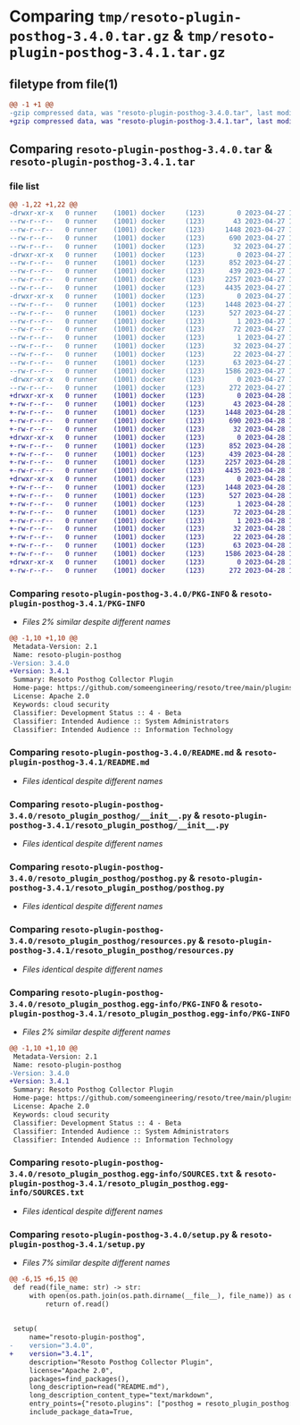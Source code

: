 # Comparing `tmp/resoto-plugin-posthog-3.4.0.tar.gz` & `tmp/resoto-plugin-posthog-3.4.1.tar.gz`

## filetype from file(1)

```diff
@@ -1 +1 @@
-gzip compressed data, was "resoto-plugin-posthog-3.4.0.tar", last modified: Thu Apr 27 11:21:41 2023, max compression
+gzip compressed data, was "resoto-plugin-posthog-3.4.1.tar", last modified: Fri Apr 28 15:15:16 2023, max compression
```

## Comparing `resoto-plugin-posthog-3.4.0.tar` & `resoto-plugin-posthog-3.4.1.tar`

### file list

```diff
@@ -1,22 +1,22 @@
-drwxr-xr-x   0 runner    (1001) docker     (123)        0 2023-04-27 11:21:41.805725 resoto-plugin-posthog-3.4.0/
--rw-r--r--   0 runner    (1001) docker     (123)       43 2023-04-27 11:19:57.000000 resoto-plugin-posthog-3.4.0/MANIFEST.in
--rw-r--r--   0 runner    (1001) docker     (123)     1448 2023-04-27 11:21:41.805725 resoto-plugin-posthog-3.4.0/PKG-INFO
--rw-r--r--   0 runner    (1001) docker     (123)      690 2023-04-27 11:19:57.000000 resoto-plugin-posthog-3.4.0/README.md
--rw-r--r--   0 runner    (1001) docker     (123)       32 2023-04-27 11:19:57.000000 resoto-plugin-posthog-3.4.0/requirements.txt
-drwxr-xr-x   0 runner    (1001) docker     (123)        0 2023-04-27 11:21:41.801725 resoto-plugin-posthog-3.4.0/resoto_plugin_posthog/
--rw-r--r--   0 runner    (1001) docker     (123)      852 2023-04-27 11:19:57.000000 resoto-plugin-posthog-3.4.0/resoto_plugin_posthog/__init__.py
--rw-r--r--   0 runner    (1001) docker     (123)      439 2023-04-27 11:19:57.000000 resoto-plugin-posthog-3.4.0/resoto_plugin_posthog/config.py
--rw-r--r--   0 runner    (1001) docker     (123)     2257 2023-04-27 11:19:57.000000 resoto-plugin-posthog-3.4.0/resoto_plugin_posthog/posthog.py
--rw-r--r--   0 runner    (1001) docker     (123)     4435 2023-04-27 11:19:57.000000 resoto-plugin-posthog-3.4.0/resoto_plugin_posthog/resources.py
-drwxr-xr-x   0 runner    (1001) docker     (123)        0 2023-04-27 11:21:41.805725 resoto-plugin-posthog-3.4.0/resoto_plugin_posthog.egg-info/
--rw-r--r--   0 runner    (1001) docker     (123)     1448 2023-04-27 11:21:41.000000 resoto-plugin-posthog-3.4.0/resoto_plugin_posthog.egg-info/PKG-INFO
--rw-r--r--   0 runner    (1001) docker     (123)      527 2023-04-27 11:21:41.000000 resoto-plugin-posthog-3.4.0/resoto_plugin_posthog.egg-info/SOURCES.txt
--rw-r--r--   0 runner    (1001) docker     (123)        1 2023-04-27 11:21:41.000000 resoto-plugin-posthog-3.4.0/resoto_plugin_posthog.egg-info/dependency_links.txt
--rw-r--r--   0 runner    (1001) docker     (123)       72 2023-04-27 11:21:41.000000 resoto-plugin-posthog-3.4.0/resoto_plugin_posthog.egg-info/entry_points.txt
--rw-r--r--   0 runner    (1001) docker     (123)        1 2023-04-27 11:21:41.000000 resoto-plugin-posthog-3.4.0/resoto_plugin_posthog.egg-info/not-zip-safe
--rw-r--r--   0 runner    (1001) docker     (123)       32 2023-04-27 11:21:41.000000 resoto-plugin-posthog-3.4.0/resoto_plugin_posthog.egg-info/requires.txt
--rw-r--r--   0 runner    (1001) docker     (123)       22 2023-04-27 11:21:41.000000 resoto-plugin-posthog-3.4.0/resoto_plugin_posthog.egg-info/top_level.txt
--rw-r--r--   0 runner    (1001) docker     (123)       63 2023-04-27 11:21:41.805725 resoto-plugin-posthog-3.4.0/setup.cfg
--rw-r--r--   0 runner    (1001) docker     (123)     1586 2023-04-27 11:19:57.000000 resoto-plugin-posthog-3.4.0/setup.py
-drwxr-xr-x   0 runner    (1001) docker     (123)        0 2023-04-27 11:21:41.805725 resoto-plugin-posthog-3.4.0/test/
--rw-r--r--   0 runner    (1001) docker     (123)      272 2023-04-27 11:19:57.000000 resoto-plugin-posthog-3.4.0/test/test_config.py
+drwxr-xr-x   0 runner    (1001) docker     (123)        0 2023-04-28 15:15:16.913874 resoto-plugin-posthog-3.4.1/
+-rw-r--r--   0 runner    (1001) docker     (123)       43 2023-04-28 15:13:23.000000 resoto-plugin-posthog-3.4.1/MANIFEST.in
+-rw-r--r--   0 runner    (1001) docker     (123)     1448 2023-04-28 15:15:16.913874 resoto-plugin-posthog-3.4.1/PKG-INFO
+-rw-r--r--   0 runner    (1001) docker     (123)      690 2023-04-28 15:13:23.000000 resoto-plugin-posthog-3.4.1/README.md
+-rw-r--r--   0 runner    (1001) docker     (123)       32 2023-04-28 15:13:23.000000 resoto-plugin-posthog-3.4.1/requirements.txt
+drwxr-xr-x   0 runner    (1001) docker     (123)        0 2023-04-28 15:15:16.913874 resoto-plugin-posthog-3.4.1/resoto_plugin_posthog/
+-rw-r--r--   0 runner    (1001) docker     (123)      852 2023-04-28 15:13:23.000000 resoto-plugin-posthog-3.4.1/resoto_plugin_posthog/__init__.py
+-rw-r--r--   0 runner    (1001) docker     (123)      439 2023-04-28 15:13:23.000000 resoto-plugin-posthog-3.4.1/resoto_plugin_posthog/config.py
+-rw-r--r--   0 runner    (1001) docker     (123)     2257 2023-04-28 15:13:23.000000 resoto-plugin-posthog-3.4.1/resoto_plugin_posthog/posthog.py
+-rw-r--r--   0 runner    (1001) docker     (123)     4435 2023-04-28 15:13:23.000000 resoto-plugin-posthog-3.4.1/resoto_plugin_posthog/resources.py
+drwxr-xr-x   0 runner    (1001) docker     (123)        0 2023-04-28 15:15:16.913874 resoto-plugin-posthog-3.4.1/resoto_plugin_posthog.egg-info/
+-rw-r--r--   0 runner    (1001) docker     (123)     1448 2023-04-28 15:15:16.000000 resoto-plugin-posthog-3.4.1/resoto_plugin_posthog.egg-info/PKG-INFO
+-rw-r--r--   0 runner    (1001) docker     (123)      527 2023-04-28 15:15:16.000000 resoto-plugin-posthog-3.4.1/resoto_plugin_posthog.egg-info/SOURCES.txt
+-rw-r--r--   0 runner    (1001) docker     (123)        1 2023-04-28 15:15:16.000000 resoto-plugin-posthog-3.4.1/resoto_plugin_posthog.egg-info/dependency_links.txt
+-rw-r--r--   0 runner    (1001) docker     (123)       72 2023-04-28 15:15:16.000000 resoto-plugin-posthog-3.4.1/resoto_plugin_posthog.egg-info/entry_points.txt
+-rw-r--r--   0 runner    (1001) docker     (123)        1 2023-04-28 15:15:16.000000 resoto-plugin-posthog-3.4.1/resoto_plugin_posthog.egg-info/not-zip-safe
+-rw-r--r--   0 runner    (1001) docker     (123)       32 2023-04-28 15:15:16.000000 resoto-plugin-posthog-3.4.1/resoto_plugin_posthog.egg-info/requires.txt
+-rw-r--r--   0 runner    (1001) docker     (123)       22 2023-04-28 15:15:16.000000 resoto-plugin-posthog-3.4.1/resoto_plugin_posthog.egg-info/top_level.txt
+-rw-r--r--   0 runner    (1001) docker     (123)       63 2023-04-28 15:15:16.913874 resoto-plugin-posthog-3.4.1/setup.cfg
+-rw-r--r--   0 runner    (1001) docker     (123)     1586 2023-04-28 15:13:23.000000 resoto-plugin-posthog-3.4.1/setup.py
+drwxr-xr-x   0 runner    (1001) docker     (123)        0 2023-04-28 15:15:16.913874 resoto-plugin-posthog-3.4.1/test/
+-rw-r--r--   0 runner    (1001) docker     (123)      272 2023-04-28 15:13:23.000000 resoto-plugin-posthog-3.4.1/test/test_config.py
```

### Comparing `resoto-plugin-posthog-3.4.0/PKG-INFO` & `resoto-plugin-posthog-3.4.1/PKG-INFO`

 * *Files 2% similar despite different names*

```diff
@@ -1,10 +1,10 @@
 Metadata-Version: 2.1
 Name: resoto-plugin-posthog
-Version: 3.4.0
+Version: 3.4.1
 Summary: Resoto Posthog Collector Plugin
 Home-page: https://github.com/someengineering/resoto/tree/main/plugins/posthog
 License: Apache 2.0
 Keywords: cloud security
 Classifier: Development Status :: 4 - Beta
 Classifier: Intended Audience :: System Administrators
 Classifier: Intended Audience :: Information Technology
```

### Comparing `resoto-plugin-posthog-3.4.0/README.md` & `resoto-plugin-posthog-3.4.1/README.md`

 * *Files identical despite different names*

### Comparing `resoto-plugin-posthog-3.4.0/resoto_plugin_posthog/__init__.py` & `resoto-plugin-posthog-3.4.1/resoto_plugin_posthog/__init__.py`

 * *Files identical despite different names*

### Comparing `resoto-plugin-posthog-3.4.0/resoto_plugin_posthog/posthog.py` & `resoto-plugin-posthog-3.4.1/resoto_plugin_posthog/posthog.py`

 * *Files identical despite different names*

### Comparing `resoto-plugin-posthog-3.4.0/resoto_plugin_posthog/resources.py` & `resoto-plugin-posthog-3.4.1/resoto_plugin_posthog/resources.py`

 * *Files identical despite different names*

### Comparing `resoto-plugin-posthog-3.4.0/resoto_plugin_posthog.egg-info/PKG-INFO` & `resoto-plugin-posthog-3.4.1/resoto_plugin_posthog.egg-info/PKG-INFO`

 * *Files 2% similar despite different names*

```diff
@@ -1,10 +1,10 @@
 Metadata-Version: 2.1
 Name: resoto-plugin-posthog
-Version: 3.4.0
+Version: 3.4.1
 Summary: Resoto Posthog Collector Plugin
 Home-page: https://github.com/someengineering/resoto/tree/main/plugins/posthog
 License: Apache 2.0
 Keywords: cloud security
 Classifier: Development Status :: 4 - Beta
 Classifier: Intended Audience :: System Administrators
 Classifier: Intended Audience :: Information Technology
```

### Comparing `resoto-plugin-posthog-3.4.0/resoto_plugin_posthog.egg-info/SOURCES.txt` & `resoto-plugin-posthog-3.4.1/resoto_plugin_posthog.egg-info/SOURCES.txt`

 * *Files identical despite different names*

### Comparing `resoto-plugin-posthog-3.4.0/setup.py` & `resoto-plugin-posthog-3.4.1/setup.py`

 * *Files 7% similar despite different names*

```diff
@@ -6,15 +6,15 @@
 def read(file_name: str) -> str:
     with open(os.path.join(os.path.dirname(__file__), file_name)) as of:
         return of.read()
 
 
 setup(
     name="resoto-plugin-posthog",
-    version="3.4.0",
+    version="3.4.1",
     description="Resoto Posthog Collector Plugin",
     license="Apache 2.0",
     packages=find_packages(),
     long_description=read("README.md"),
     long_description_content_type="text/markdown",
     entry_points={"resoto.plugins": ["posthog = resoto_plugin_posthog:PosthogCollectorPlugin"]},
     include_package_data=True,
```

